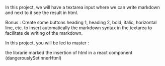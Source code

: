 In this project, we will have a textarea input where we can write markdown and next to it see the result in html.

Bonus : Create some buttons heading 1, heading 2, bold, italic, horizontal line, etc. to insert automatically the markdown syntax in the textarea to facilitate de writing of the markdown.

In this project, you will be led to master :

the librarie marked
the insertion of html in a react component (dangerouslySetInnerHtml)
